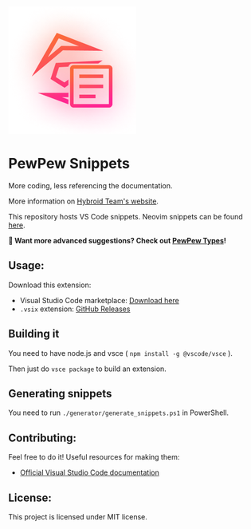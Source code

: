 ![PewPewSnippets](assets/icon.png)

# PewPew Snippets
More coding, less referencing the documentation.

More information on [Hybroid Team's website](https://hybroid.pewpew.live/pps/).

This repository hosts VS Code snippets. Neovim snippets can be found [here](https://github.com/pewpewlive/ppvs).

**📢 Want more advanced suggestions? Check out [PewPew Types](https://github.com/pewpewlive/PewPew-Types)!**

## Usage:
Download this extension:
- Visual Studio Code marketplace: [Download here](https://marketplace.visualstudio.com/items?itemName=TastyKiwi.pewpew-snippets)
- `.vsix` extension: [GitHub Releases](https://github.com/Tasty-Kiwi/Pewhelp-vscode/releases)


## Building it
You need to have node.js and vsce ( `npm install -g @vscode/vsce` ).

Then just do `vsce package` to build an extension.

## Generating snippets
You need to run `./generator/generate_snippets.ps1` in PowerShell.

## Contributing:
Feel free to do it! Useful resources for making them: 
- [Official Visual Studio Code documentation](https://code.visualstudio.com/docs/editor/userdefinedsnippets)

## License:
This project is licensed under MIT license.
